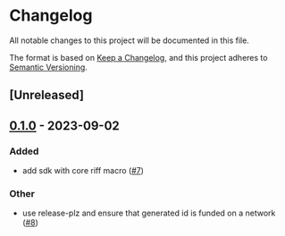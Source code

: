 # Changelog
All notable changes to this project will be documented in this file.

The format is based on [Keep a Changelog](https://keepachangelog.com/en/1.0.0/),
and this project adheres to [Semantic Versioning](https://semver.org/spec/v2.0.0.html).

## [Unreleased]

## [0.1.0](https://github.com/TENK-DAO/smartdeploy/releases/tag/smartdeploy-macros-v0.1.0) - 2023-09-02

### Added
- add sdk with core riff macro ([#7](https://github.com/TENK-DAO/smartdeploy/pull/7))

### Other
- use release-plz and ensure that generated id is funded on a network  ([#8](https://github.com/TENK-DAO/smartdeploy/pull/8))
